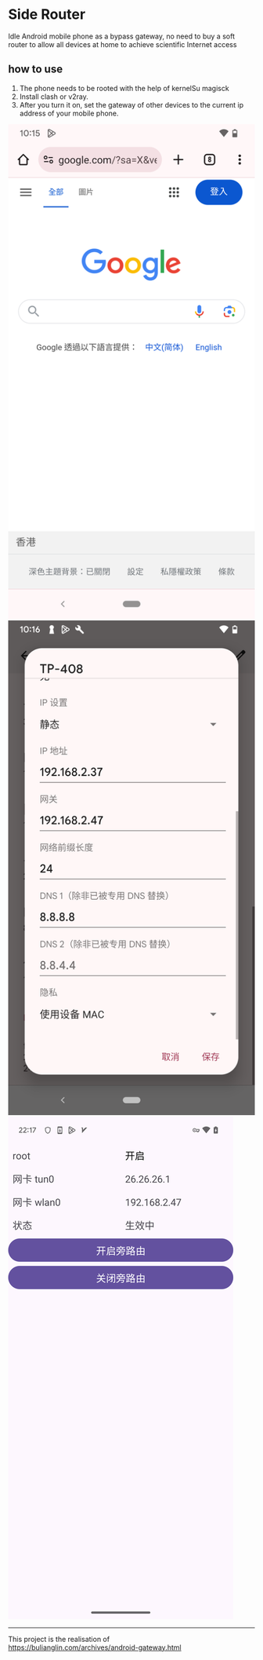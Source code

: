 # Side Router

Idle Android mobile phone as a bypass gateway, no need to buy a soft router to allow all devices at home to achieve scientific Internet access

## how to use

1. The phone needs to be rooted with the help of kernelSu magisck
2. Install clash or v2ray.
3. After you turn it on, set the gateway of other devices to the current ip address of your mobile phone.

![1.png](/img/1.png)
![2.png](/img/2.png)
![3.png](/img/3.png)


------

This project is the realisation of   
https://bulianglin.com/archives/android-gateway.html
